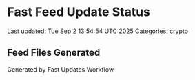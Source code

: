 # Fast Feed Update Status
Last updated: Tue Sep  2 13:54:54 UTC 2025
Categories: crypto

## Feed Files Generated

Generated by Fast Updates Workflow
